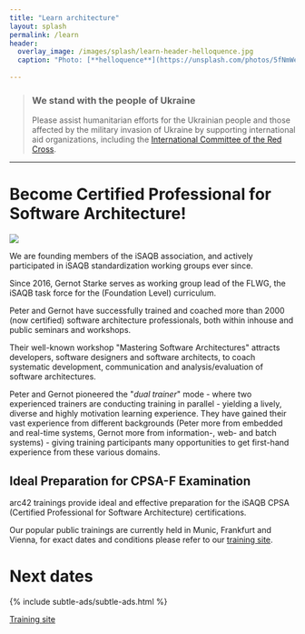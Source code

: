 ```yaml
---
title: "Learn architecture"
layout: splash
permalink: /learn
header:
  overlay_image: /images/splash/learn-header-helloquence.jpg
  caption: "Photo: [**helloquence**](https://unsplash.com/photos/5fNmWej4tAA)"
  
---
```


<div class="ua-background" markdown="1">

>### We stand with the people of Ukraine <span class="parent"><span class="ua-text"><i class="fas fa-heart children"></i></span><span class="ua-size children"><i class="fas fa-heart beat heart children"></i></span></span>
>
>Please assist humanitarian efforts for the Ukrainian people and those affected by the military invasion of Ukraine by supporting international aid organizations, including the [International Committee of the Red Cross](https://www.icrc.org/en).

</div>

<hr>

# Become Certified Professional for Software Architecture!

![](/images/arc42-learn-cpsaf.png)

We are founding members of the iSAQB association, and actively participated
in iSAQB standardization working groups ever since.

Since 2016, Gernot Starke serves as working group lead of the FLWG,
the iSAQB task force for the (Foundation Level) curriculum.

Peter and Gernot have successfully trained and coached more than 2000 (now certified)
software architecture professionals, both within inhouse and public seminars
and workshops.

Their well-known workshop "Mastering Software Architectures" attracts developers,
software designers and software architects, to coach systematic development,
communication and analysis/evaluation of software architectures.

Peter and Gernot pioneered the "_dual trainer_" mode - where two experienced
trainers are conducting training in parallel - yielding a lively, diverse
and highly motivation learning experience. They have gained their vast experience
from different backgrounds (Peter more from embedded and real-time systems,
  Gernot more from information-, web- and batch systems) - giving
  training participants many opportunities to get first-hand experience
  from these various domains.

## Ideal Preparation for CPSA-F Examination
arc42 trainings provide ideal and effective preparation for
the iSAQB CPSA (Certified Professional for Software Architecture) certifications.

Our popular public trainings are currently held in Munic, Frankfurt and Vienna,
for exact dates and conditions please refer to our [training site](https://arc42.de/termine).


# Next dates

{% include subtle-ads/subtle-ads.html %}

<a href="https://arc42.de" class="btn btn--success">Training site</a>
